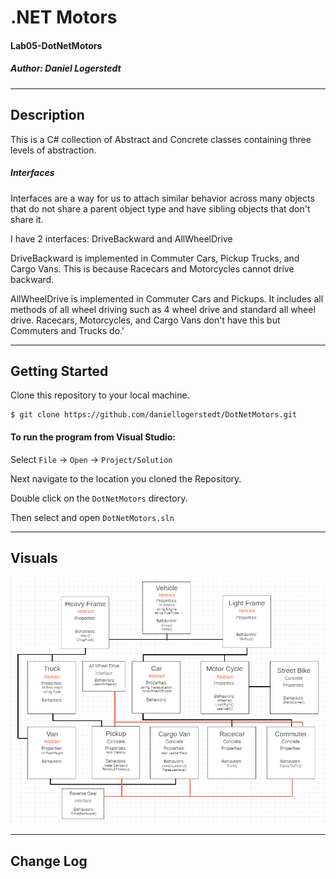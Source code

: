 
# .NET Motors
#### Lab05-DotNetMotors
##### *Author: Daniel Logerstedt*

------------------------------

## Description
This is a C# collection of Abstract and Concrete classes containing three levels of abstraction.

##### Interfaces
Interfaces are a way for us to attach similar behavior across many objects that do not share a parent object type and have sibling objects that don't share it.

I have 2 interfaces: DriveBackward and AllWheelDrive

DriveBackward is implemented in Commuter Cars, Pickup Trucks, and Cargo Vans. This is because Racecars and Motorcycles cannot drive backward.

AllWheelDrive is implemented in Commuter Cars and Pickups. It includes all methods of all wheel driving such as 4 wheel drive and standard all wheel drive. Racecars, Motorcycles, and Cargo Vans don't have this but Commuters and Trucks do.'

------------------------------

## Getting Started
Clone this repository to your local machine.
```
$ git clone https://github.com/daniellogerstedt/DotNetMotors.git
```
#### To run the program from Visual Studio:
Select ```File``` -> ```Open``` -> ```Project/Solution```

Next navigate to the location you cloned the Repository.

Double click on the ```DotNetMotors``` directory.

Then select and open ```DotNetMotors.sln```

------------------------------

## Visuals

![Wireframe](./assets/wireframe.PNG)

------------------------------

## Change Log
